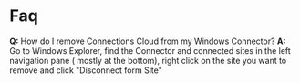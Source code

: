 # Faq

**Q:** How do I remove Connections Cloud from my Windows Connector?
**A:** Go to Windows Explorer, find the Connector and connected sites in the left navigation pane ( mostly at the bottom), right click on the site you want to remove and click "Disconnect form Site"
